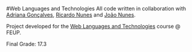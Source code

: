 #Web Languages and Technologies
All code written in collaboration with [Adriana Gonçalves](https://github.com/adrianacscg), [Ricardo Nunes](https://github.com/TitanicThompson1) and [João Nunes](https://github.com/joaopauloworkbusiness).

Project developed for the [Web Languages and Technologies](https://sigarra.up.pt/feup/pt/ucurr_geral.ficha_uc_view?pv_ocorrencia_id=436447) course @ FEUP.

Final Grade: 17.3
